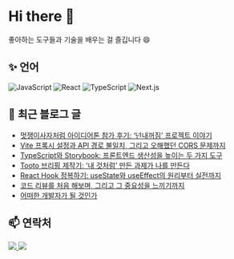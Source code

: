 # Hi there 👋

좋아하는 도구들과 기술을 배우는 걸 즐깁니다 😄

## ✨ 언어

<p>
  <img alt="JavaScript" src="https://img.shields.io/badge/JavaScript-F7DF1E?style=flat-square&logo=JavaScript&logoColor=white"/> 
  <img alt="React" src="https://img.shields.io/badge/React-61DAFB?style=flat-square&logo=React&logoColor=white"/>
  <img alt="TypeScript" src="https://img.shields.io/badge/TypeScript-3178C6?style=flat-square&logo=TypeScript&logoColor=white"/>
  <img alt="Next.js" src="https://img.shields.io/badge/Next.js-000000?style=flat-square&logo=Next.js&logoColor=white"/>
</p>

## 📄 최근 블로그 글

<!-- BLOG-START -->
<ul><li><a href='https://jiminha.tistory.com/entry/%EB%A9%8B%EC%9F%81%EC%9D%B4%EC%82%AC%EC%9E%90%EC%B2%98%EB%9F%BC-%EC%95%84%EC%9D%B4%EB%94%94%EC%96%B4%ED%86%A4-%EC%B0%B8%EA%B0%80-%ED%9B%84%EA%B8%B0-%E2%80%98%EB%84%8C%EB%82%B4%EA%BA%BC%EC%A7%90%E2%80%99-%ED%94%84%EB%A1%9C%EC%A0%9D%ED%8A%B8-%EC%9D%B4%EC%95%BC%EA%B8%B0' target='_blank'>멋쟁이사자처럼 아이디어톤 참가 후기: &lsquo;넌내꺼짐&rsquo; 프로젝트 이야기</a></li><li><a href='https://jiminha.tistory.com/entry/Vite-%ED%94%84%EB%A1%9D%EC%8B%9C-%EC%84%A4%EC%A0%95%EA%B3%BC-API-%EA%B2%BD%EB%A1%9C-%EB%B6%88%EC%9D%BC%EC%B9%98-%EA%B7%B8%EB%A6%AC%EA%B3%A0-%EC%98%A4%ED%95%B4%ED%96%88%EB%8D%98-CORS-%EB%AC%B8%EC%A0%9C%EA%B9%8C%EC%A7%80' target='_blank'>Vite 프록시 설정과 API 경로 불일치, 그리고 오해했던 CORS 문제까지</a></li><li><a href='https://jiminha.tistory.com/entry/TypeScript%EC%99%80-Storybook-%ED%94%84%EB%A1%A0%ED%8A%B8%EC%97%94%EB%93%9C-%EC%83%9D%EC%82%B0%EC%84%B1%EC%9D%84-%EB%86%92%EC%9D%B4%EB%8A%94-%EB%91%90-%EA%B0%80%EC%A7%80-%EB%8F%84%EA%B5%AC' target='_blank'>TypeScript와 Storybook: 프론트엔드 생산성을 높이는 두 가지 도구</a></li><li><a href='https://jiminha.tistory.com/entry/Tooto-%EB%B8%8C%EB%A6%AC%ED%95%91-%EC%A0%9C%EC%9E%91%EA%B8%B0-%E2%80%98%EB%82%B4-%EA%B2%83%EC%B2%98%EB%9F%BC%E2%80%99-%EB%A7%8C%EB%93%A0-%EA%B3%BC%EC%A0%9C%EA%B0%80-%EB%82%98%EB%A5%BC-%EB%A7%8C%EB%93%A0%EB%8B%A4' target='_blank'>Tooto 브리핑 제작기: &lsquo;내 것처럼&rsquo; 만든 과제가 나를 만든다</a></li><li><a href='https://jiminha.tistory.com/entry/React-Hook-%EC%A0%95%EB%B3%B5%ED%95%98%EA%B8%B0-useState%EC%99%80-useEffect%EC%9D%98-%EC%9B%90%EB%A6%AC%EB%B6%80%ED%84%B0-%EC%8B%A4%EC%A0%84%EA%B9%8C%EC%A7%80' target='_blank'>React Hook 정복하기: useState와 useEffect의 원리부터 실전까지</a></li><li><a href='https://jiminha.tistory.com/entry/%EC%BD%94%EB%93%9C-%EB%A6%AC%EB%B7%B0%EB%A5%BC-%EC%B2%98%EC%9D%8C-%ED%95%B4%EB%B3%B4%EB%A9%B0-%EA%B7%B8%EB%A6%AC%EA%B3%A0-%EA%B7%B8-%EC%A4%91%EC%9A%94%EC%84%B1%EC%9D%84-%EB%8A%90%EB%81%BC%EA%B8%B0%EA%B9%8C%EC%A7%80' target='_blank'>코드 리뷰를 처음 해보며, 그리고 그 중요성을 느끼기까지</a></li><li><a href='https://jiminha.tistory.com/entry/%EC%96%B4%EB%96%A0%ED%95%9C-%EA%B0%9C%EB%B0%9C%EC%9E%90%EA%B0%80-%EB%90%A0-%EA%B2%83%EC%9D%B8%EA%B0%80' target='_blank'>어떠한 개발자가 될 것인가</a></li></ul>
<!-- BLOG-END -->

## 📫 연락처

<p align="left">
  <a href="https://jiminha.tistory.com" target="_blank">
    <img src="https://img.shields.io/badge/Blog-000000?style=flat-square&logo=tistory&logoColor=white"/>
  </a>
  <a href="mailto:tracygkwlals@gmail.com">
    <img src="https://img.shields.io/badge/Email-EA4335?style=flat-square&logo=gmail&logoColor=white"/>
  </a>
</p>
